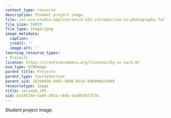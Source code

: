 ```yaml
---
content_type: resource
description: Student project image.
file: /ol-ocw-studio-app/courses/4-341-introduction-to-photography-fall-2002/ba18f24e5a95303ac84be3a9b7bf3f7b_carvey6.JPG
file_size: 14833
file_type: image/jpeg
image_metadata:
  caption: ''
  credit: ''
  image-alt: ''
learning_resource_types:
- Projects
license: https://creativecommons.org/licenses/by-nc-sa/4.0/
ocw_type: OCWImage
parent_title: Projects
parent_type: CourseSection
parent_uid: 34260936-dd81-9b86-831b-996996bc9909
resourcetype: Image
title: carvey6.JPG
uid: ba18f24e-5a95-303a-c84b-e3a9b7bf3f7b
---
```

Student project image.